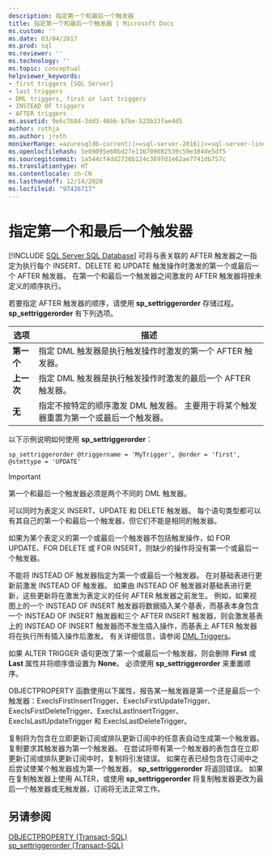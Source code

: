 ```yaml
---
description: 指定第一个和最后一个触发器
title: 指定第一个和最后一个触发器 | Microsoft Docs
ms.custom: ''
ms.date: 03/04/2017
ms.prod: sql
ms.reviewer: ''
ms.technology: ''
ms.topic: conceptual
helpviewer_keywords:
- first triggers [SQL Server]
- last triggers
- DML triggers, first or last triggers
- INSTEAD OF triggers
- AFTER triggers
ms.assetid: 9e6c7684-3dd3-46bb-b7be-523b33fae4d5
author: rothja
ms.author: jroth
monikerRange: =azuresqldb-current||>=sql-server-2016||>=sql-server-linux-2017||=azuresqldb-mi-current
ms.openlocfilehash: 5e09095e60bd27e136709082539c59e384de5df5
ms.sourcegitcommit: 1a544cf4dd2720b124c3697d1e62ae7741db757c
ms.translationtype: HT
ms.contentlocale: zh-CN
ms.lasthandoff: 12/14/2020
ms.locfileid: "97426717"
---
```

# <a name="specify-first-and-last-triggers"></a>指定第一个和最后一个触发器
[!INCLUDE [SQL Server SQL Database](../../includes/applies-to-version/sql-asdb.md)]
  可将与表关联的 AFTER 触发器之一指定为执行每个 INSERT、DELETE 和 UPDATE 触发操作时激发的第一个或最后一个 AFTER 触发器。 在第一个和最后一个触发器之间激发的 AFTER 触发器将按未定义的顺序执行。  
  
 若要指定 AFTER 触发器的顺序，请使用 **sp_settriggerorder** 存储过程。 **sp_settriggerorder** 有下列选项。  
  
|选项|描述|  
|------------|-----------------|  
|**第一个**|指定 DML 触发器是执行触发操作时激发的第一个 AFTER 触发器。|  
|**上一次**|指定 DML 触发器是执行触发操作时激发的最后一个 AFTER 触发器。|  
|**无**|指定不按特定的顺序激发 DML 触发器。 主要用于将某个触发器重置为第一个或最后一个触发器。|  
  
 以下示例说明如何使用 **sp_settriggerorder**：  
  
```  
sp_settriggerorder @triggername = 'MyTrigger', @order = 'first', @stmttype = 'UPDATE'  
```  
  
> [!IMPORTANT]  
>  第一个和最后一个触发器必须是两个不同的 DML 触发器。  
  
 可以同时为表定义 INSERT、UPDATE 和 DELETE 触发器。 每个语句类型都可以有其自己的第一个和最后一个触发器，但它们不能是相同的触发器。  
  
 如果为某个表定义的第一个或最后一个触发器不包括触发操作，如 FOR UPDATE、FOR DELETE 或 FOR INSERT，则缺少的操作将没有第一个或最后一个触发器。  
  
 不能将 INSTEAD OF 触发器指定为第一个或最后一个触发器。 在对基础表进行更新前激发 INSTEAD OF 触发器。 如果由 INSTEAD OF 触发器对基础表进行更新，这些更新将在激发为表定义的任何 AFTER 触发器之前发生。 例如，如果视图上的一个 INSTEAD OF INSERT 触发器将数据插入某个基表，而基表本身包含一个 INSTEAD OF INSERT 触发器和三个 AFTER INSERT 触发器，则会激发基表上的 INSTEAD OF INSERT 触发器而不发生插入操作，而基表上 AFTER 触发器将在执行所有插入操作后激发。 有关详细信息，请参阅 [DML Triggers](../../relational-databases/triggers/dml-triggers.md)。  
  
 如果 ALTER TRIGGER 语句更改了第一个或最后一个触发器，则会删除 **First** 或 **Last** 属性并将顺序值设置为 **None**。 必须使用 **sp_settriggerorder** 来重置顺序。  
  
 OBJECTPROPERTY 函数使用以下属性，报告某一触发器是第一个还是最后一个触发器：ExecIsFirstInsertTrigger、ExecIsFirstUpdateTrigger、ExecIsFirstDeleteTrigger、ExecIsLastInsertTrigger、ExecIsLastUpdateTrigger 和 ExecIsLastDeleteTrigger。  
  
 复制将为包含在立即更新订阅或排队更新订阅中的任意表自动生成第一个触发器。 复制要求其触发器为第一个触发器。 在尝试将带有第一个触发器的表包含在立即更新订阅或排队更新订阅中时，复制将引发错误。 如果在表已经包含在订阅中之后尝试使某个触发器成为第一个触发器， **sp_settriggerorder** 将返回错误。 如果在复制触发器上使用 ALTER，或使用 **sp_settriggerorder** 将复制触发器更改为最后一个触发器或无触发器，订阅将无法正常工作。  
  
## <a name="see-also"></a>另请参阅  
 [OBJECTPROPERTY (Transact-SQL)](../../t-sql/functions/objectproperty-transact-sql.md)   
 [sp_settriggerorder (Transact-SQL)](../../relational-databases/system-stored-procedures/sp-settriggerorder-transact-sql.md)  
  
  
